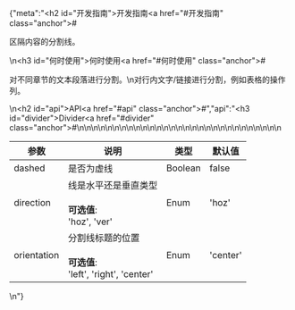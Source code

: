 {"meta":"<h2 id=\"&#x5F00;&#x53D1;&#x6307;&#x5357;\">&#x5F00;&#x53D1;&#x6307;&#x5357;<a href=\"#&#x5F00;&#x53D1;&#x6307;&#x5357;\" class=\"anchor\">#</a></h2><p>&#x533A;&#x9694;&#x5185;&#x5BB9;&#x7684;&#x5206;&#x5272;&#x7EBF;&#x3002;</p>\n<h3 id=\"&#x4F55;&#x65F6;&#x4F7F;&#x7528;\">&#x4F55;&#x65F6;&#x4F7F;&#x7528;<a href=\"#&#x4F55;&#x65F6;&#x4F7F;&#x7528;\" class=\"anchor\">#</a></h3><p>&#x5BF9;&#x4E0D;&#x540C;&#x7AE0;&#x8282;&#x7684;&#x6587;&#x672C;&#x6BB5;&#x843D;&#x8FDB;&#x884C;&#x5206;&#x5272;&#x3002;\n&#x5BF9;&#x884C;&#x5185;&#x6587;&#x5B57;/&#x94FE;&#x63A5;&#x8FDB;&#x884C;&#x5206;&#x5272;&#xFF0C;&#x4F8B;&#x5982;&#x8868;&#x683C;&#x7684;&#x64CD;&#x4F5C;&#x5217;&#x3002;</p>\n<h2 id=\"api\">API<a href=\"#api\" class=\"anchor\">#</a></h2>","api":"<h3 id=\"divider\">Divider<a href=\"#divider\" class=\"anchor\">#</a></h3><table>\n<thead>\n<tr>\n<th>&#x53C2;&#x6570;</th>\n<th>&#x8BF4;&#x660E;</th>\n<th>&#x7C7B;&#x578B;</th>\n<th>&#x9ED8;&#x8BA4;&#x503C;</th>\n</tr>\n</thead>\n<tbody>\n<tr>\n<td>dashed</td>\n<td>&#x662F;&#x5426;&#x4E3A;&#x865A;&#x7EBF;</td>\n<td>Boolean</td>\n<td>false</td>\n</tr>\n<tr>\n<td>direction</td>\n<td>&#x7EBF;&#x662F;&#x6C34;&#x5E73;&#x8FD8;&#x662F;&#x5782;&#x76F4;&#x7C7B;&#x578B;<br><br><strong>&#x53EF;&#x9009;&#x503C;</strong>:<br>&apos;hoz&apos;, &apos;ver&apos;</td>\n<td>Enum</td>\n<td>&apos;hoz&apos;</td>\n</tr>\n<tr>\n<td>orientation</td>\n<td>&#x5206;&#x5272;&#x7EBF;&#x6807;&#x9898;&#x7684;&#x4F4D;&#x7F6E;<br><br><strong>&#x53EF;&#x9009;&#x503C;</strong>:<br>&apos;left&apos;, &apos;right&apos;, &apos;center&apos;</td>\n<td>Enum</td>\n<td>&apos;center&apos;</td>\n</tr>\n</tbody>\n</table>\n"}